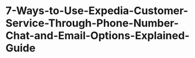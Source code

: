 # 7-Ways-to-Use-Expedia-Customer-Service-Through-Phone-Number-Chat-and-Email-Options-Explained-Guide